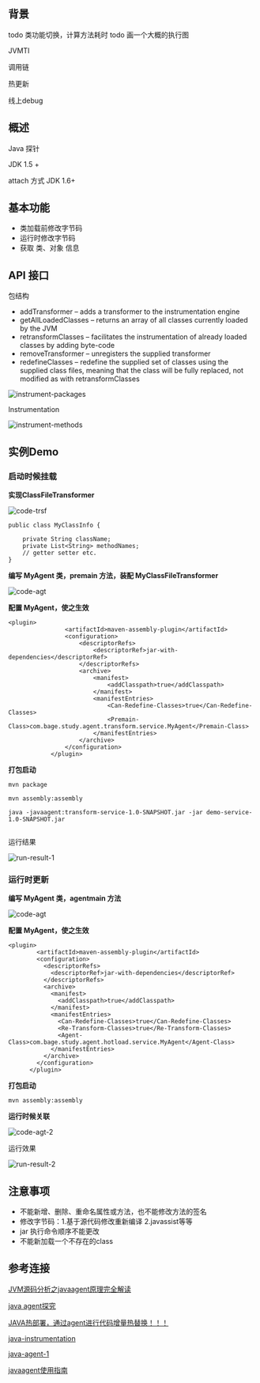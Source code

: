 

## 背景

todo 类功能切换，计算方法耗时
todo 画一个大概的执行图

JVMTI

调用链

热更新

线上debug

## 概述

Java 探针

JDK 1.5 +

attach 方式 JDK 1.6+

## 基本功能

- 类加载前修改字节码
- 运行时修改字节码
- 获取 类、对象 信息

## API 接口

包结构 

- addTransformer – adds a transformer to the instrumentation engine
- getAllLoadedClasses – returns an array of all classes currently loaded by the JVM
- retransformClasses – facilitates the instrumentation of already loaded classes by adding byte-code
- removeTransformer – unregisters the supplied transformer
- redefineClasses – redefine the supplied set of classes using the supplied class files, meaning that the class will be fully replaced, not modified as with retransformClasses

![instrument-packages](./images/instrument-packages.png)

Instrumentation

![instrument-methods](./images/instrument-methods.png)

## 实例Demo

### 启动时候挂载

**实现ClassFileTransformer**

![code-trsf](./images/code-trsf.png)

```
public class MyClassInfo {

    private String className;
    private List<String> methodNames;
    // getter setter etc.
}
```

**编写 MyAgent 类，premain 方法，装配 MyClassFileTransformer**

![code-agt](./images/code-agt.png)

**配置 MyAgent，使之生效**

```
<plugin>
                <artifactId>maven-assembly-plugin</artifactId>
                <configuration>
                    <descriptorRefs>
                        <descriptorRef>jar-with-dependencies</descriptorRef>
                    </descriptorRefs>
                    <archive>
                        <manifest>
                            <addClasspath>true</addClasspath>
                        </manifest>
                        <manifestEntries>
                            <Can-Redefine-Classes>true</Can-Redefine-Classes>
                            <Premain-Class>com.bage.study.agent.transform.service.MyAgent</Premain-Class>
                        </manifestEntries>
                    </archive>
                </configuration>
            </plugin>
```

**打包启动**

```
mvn package 

mvn assembly:assembly

java -javaagent:transform-service-1.0-SNAPSHOT.jar -jar demo-service-1.0-SNAPSHOT.jar


```

运行结果

![run-result-1](./images/run-result-1.png)



### 运行时更新



**编写 MyAgent 类，agentmain 方法**

![code-agt](./images/code-agt.png)

**配置 MyAgent，使之生效**

```
<plugin>
        <artifactId>maven-assembly-plugin</artifactId>
        <configuration>
          <descriptorRefs>
            <descriptorRef>jar-with-dependencies</descriptorRef>
          </descriptorRefs>
          <archive>
            <manifest>
              <addClasspath>true</addClasspath>
            </manifest>
            <manifestEntries>
              <Can-Redefine-Classes>true</Can-Redefine-Classes>
              <Re-Transform-Classes>true</Re-Transform-Classes>
              <Agent-Class>com.bage.study.agent.hotload.service.MyAgent</Agent-Class>
            </manifestEntries>
          </archive>
        </configuration>
      </plugin>
```

**打包启动**

```
mvn assembly:assembly

```



**运行时候关联**

![code-agt-2](./images/code-agt-2.png)



运行效果

![run-result-2](./images/run-result-2.png)

## 注意事项

- 不能新增、删除、重命名属性或方法，也不能修改方法的签名
- 修改字节码：1.基于源代码修改重新编译 2.javassist等等
- jar 执行命令顺序不能更改
- 不能新加载一个不存在的class



## 参考连接

[JVM源码分析之javaagent原理完全解读](http://lovestblog.cn/blog/2015/09/14/javaagent/)

[java agent探究](https://zhuanlan.zhihu.com/p/74255330)

[JAVA热部署，通过agent进行代码增量热替换！！！](http://www.manongjc.com/detail/19-xyhrjmatcudvkdo.html)

[java-instrumentation](https://www.baeldung.com/java-instrumentation)

[java-agent-1](https://dzone.com/articles/java-agent-1)

[javaagent使用指南](https://www.cnblogs.com/rickiyang/p/11368932.html)




